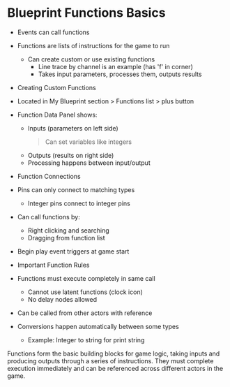 # Blueprint Functions Basics

* Events can call functions
 * Functions are lists of instructions for the game to run
   * Can create custom or use existing functions
     - Line trace by channel is an example (has 'f' in corner)
     - Takes input parameters, processes them, outputs results

* Creating Custom Functions
 * Located in My Blueprint section > Functions list > plus button
 * Function Data Panel shows:
   - Inputs (parameters on left side)
     > Can set variables like integers
   - Outputs (results on right side)
   - Processing happens between input/output

* Function Connections
 * Pins can only connect to matching types
   - Integer pins connect to integer pins
 * Can call functions by:
   - Right clicking and searching
   - Dragging from function list
 * Begin play event triggers at game start

* Important Function Rules
 * Functions must execute completely in same call
   - Cannot use latent functions (clock icon)
   - No delay nodes allowed
 * Can be called from other actors with reference
 * Conversions happen automatically between some types
   - Example: Integer to string for print string

Functions form the basic building blocks for game logic, taking inputs and producing outputs through a series of instructions. They must complete execution immediately and can be referenced across different actors in the game.
